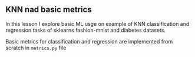 ## KNN nad basic metrics
In this lesson I explore basic ML usge on example of KNN classification and regression tasks of sklearns fashion-mnist and diabetes datasets.

Basic metrics for classification and regression are implemented from scratch in `metrics.py` file
